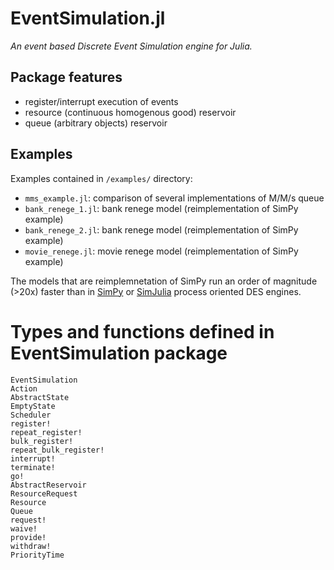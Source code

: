 # EventSimulation.jl

*An event based Discrete Event Simulation engine for Julia.*

## Package features
* register/interrupt execution of events
* resource (continuous homogenous good) reservoir
* queue (arbitrary objects) reservoir

## Examples

Examples contained in `/examples/` directory:
* `mms_example.jl`: comparison of several implementations of M/M/s queue
* `bank_renege_1.jl`: bank renege model (reimplementation of SimPy example)
* `bank_renege_2.jl`: bank renege model (reimplementation of SimPy example)
* `movie_renege.jl`: movie renege model (reimplementation of SimPy example)

The models that are reimplemnetation of SimPy run an order of magnitude (>20x)
faster than in [SimPy](https://bitbucket.org/simpy/simpy/) or
[SimJulia](https://github.com/BenLauwens/SimJulia.jl)
process oriented DES engines.

# Types and functions defined in EventSimulation package

```@docs
EventSimulation
Action
AbstractState
EmptyState
Scheduler
register!
repeat_register!
bulk_register!
repeat_bulk_register!
interrupt!
terminate!
go!
AbstractReservoir
ResourceRequest
Resource
Queue
request!
waive!
provide!
withdraw!
PriorityTime
```

